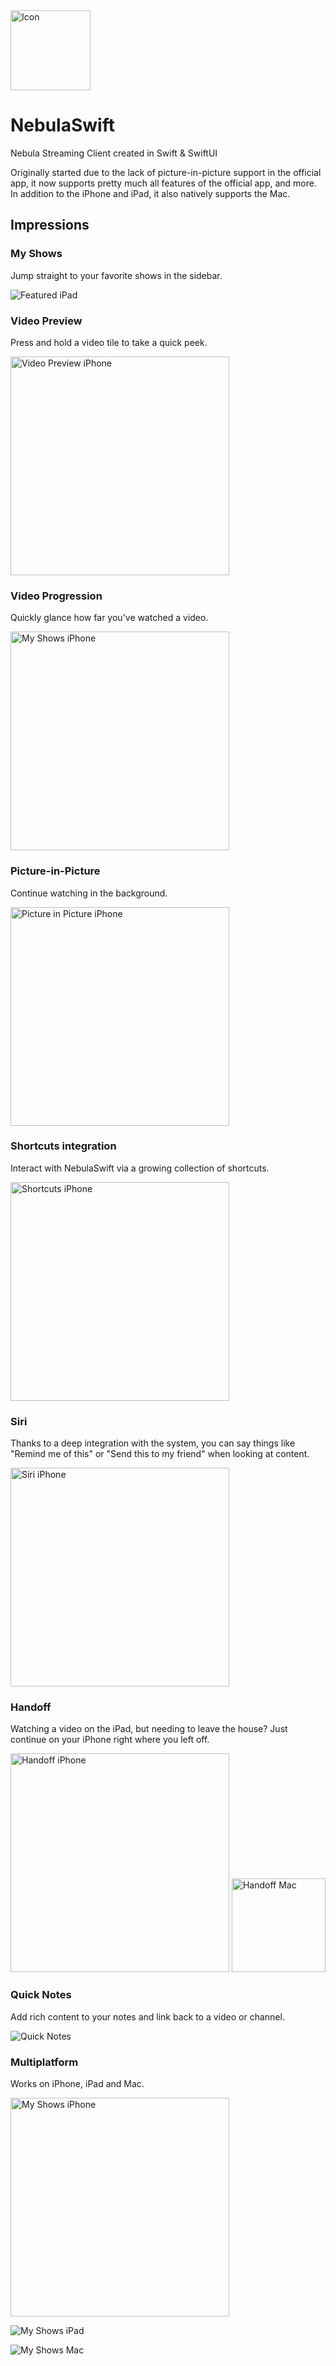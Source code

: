 <img src="NebulaSwift/Assets.xcassets/AppIcon.appiconset/mac256.png" alt="Icon" width="128">

# NebulaSwift

Nebula Streaming Client created in Swift & SwiftUI

Originally started due to the lack of picture-in-picture support in the official app, it now supports pretty much all features of the official app, and more. In addition to the iPhone and iPad, it also natively supports the Mac.



## Impressions

### My Shows

Jump straight to your favorite shows in the sidebar.

![Featured iPad](README.assets/Featured-iPad.PNG)

### Video Preview

Press and hold a video tile to take a quick peek.

<img src="README.assets/Video-Preview-iPhone.PNG" alt="Video Preview iPhone" width="350">

### Video Progression

Quickly glance how far you've watched a video.

<img src="README.assets/Video-Progress-iPhone.PNG" alt="My Shows iPhone" width="350">

### Picture-in-Picture

Continue watching in the background.

<img src="README.assets/PiP-iPhone.PNG" alt="Picture in Picture iPhone" width="350">

### Shortcuts integration

Interact with NebulaSwift via a growing collection of shortcuts.

<img src="README.assets/Shortcuts-iPhone.PNG" alt="Shortcuts iPhone" width="350">

### Siri

Thanks to a deep integration with the system, you can say things like "Remind me of this" or "Send this to my friend" when looking at content.

<img src="README.assets/Siri-iPhone.PNG" alt="Siri iPhone" width="350">

### Handoff

Watching a video on the iPad, but needing to leave the house? Just continue on your iPhone right where you left off.

<img src="README.assets/Handoff-iPhone.jpeg" alt="Handoff iPhone" width="350">

<img src="README.assets/Handoff-Mac.PNG" alt="Handoff Mac" width="150">

### Quick Notes

Add rich content to your notes and link back to a video or channel.

![Quick Notes](README.assets/Quick-Notes.PNG)

### Multiplatform

Works on iPhone, iPad and Mac.

<img src="README.assets/My-Shows-iPhone.PNG" alt="My Shows iPhone" width="350">

![My Shows iPad](README.assets/My-Shows-iPad.PNG)

![My Shows Mac](README.assets/My-Shows-Mac.PNG)
